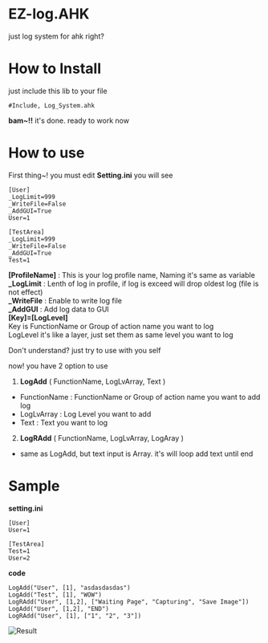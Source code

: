 # EZ-log.AHK
just log system for ahk right?

# How to Install
just include this lib to your file

    #Include, Log_System.ahk
**bam~!!** it's done. ready to work now

# How to use
First thing~! you must edit **Setting.ini** you will see 

    [User]
    _LogLimit=999
    _WriteFile=False
    _AddGUI=True
    User=1
    
    [TestArea]
    _LogLimit=999
    _WriteFile=False
    _AddGUI=True
    Test=1
**[ProfileName]** : This is your log profile name, Naming it's same as variable \
**_LogLimit** : Lenth of log in profile, if log is exceed will drop oldest log (file is not effect) \
**_WriteFile** : Enable to write log file \
**_AddGUI** : Add log data to GUI \
**[Key]=[LogLevel]** \
Key is FunctionName or Group of action name you want to log \
LogLevel it's like a layer, just set them as same level you want to log 

Don't understand? just try to use with you self

now! you have 2 option to use
1. **LogAdd** ( FunctionName, LogLvArray, Text )
- FunctionName : FunctionName or Group of action name you want to add log
- LogLvArray : Log Level you want to add
- Text : Text you want to log
2. **LogRAdd** ( FunctionName, LogLvArray, LogAray )
- same as LogAdd, but text input is Array. it's will loop add text until end

# Sample
**setting.ini**

    [User]
    User=1
    
    [TestArea]
    Test=1
    User=2


**code**

    LogAdd("User", [1], "asdasdasdas")
    LogAdd("Test", [1], "WOW")
    LogRAdd("User", [1,2], ["Waiting Page", "Capturing", "Save Image"])
    LogAdd("User", [1,2], "END")
    LogRAdd("User", [1], ["1", "2", "3"])

![Result](https://cdn.discordapp.com/attachments/867434734102511616/947617115060445225/AutoHotkey_8LMeLw59X5.png)
